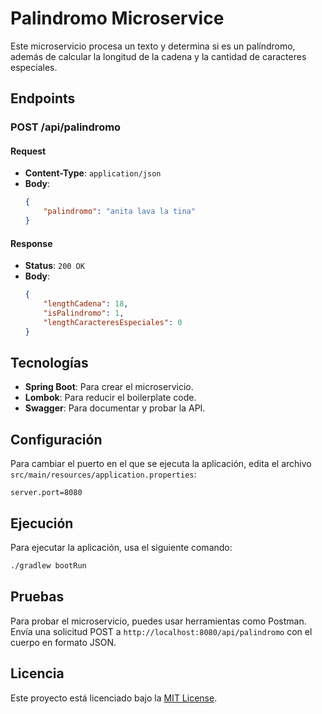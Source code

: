 
# Palindromo Microservice

Este microservicio procesa un texto y determina si es un palíndromo, además de calcular la longitud de la cadena y la cantidad de caracteres especiales.

## Endpoints

### POST /api/palindromo

#### Request

- **Content-Type**: `application/json`
- **Body**:
  ```json
  {
      "palindromo": "anita lava la tina"
  }
  ```

#### Response

- **Status**: `200 OK`
- **Body**:
  ```json
  {
      "lengthCadena": 18,
      "isPalindromo": 1,
      "lengthCaracteresEspeciales": 0
  }
  ```

## Tecnologías

- **Spring Boot**: Para crear el microservicio.
- **Lombok**: Para reducir el boilerplate code.
- **Swagger**: Para documentar y probar la API.

## Configuración

Para cambiar el puerto en el que se ejecuta la aplicación, edita el archivo `src/main/resources/application.properties`:

```properties
server.port=8080
```

## Ejecución

Para ejecutar la aplicación, usa el siguiente comando:

```sh
./gradlew bootRun
```

## Pruebas

Para probar el microservicio, puedes usar herramientas como Postman. Envía una solicitud POST a `http://localhost:8080/api/palindromo` con el cuerpo en formato JSON.

## Licencia

Este proyecto está licenciado bajo la [MIT License](LICENSE).
